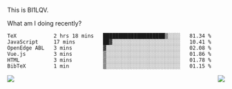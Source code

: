 This is BI1LQV.

What am I doing recently?

<!--START_SECTION:waka-->

```text
TeX            2 hrs 18 mins   ████████████████████▒░░░░   81.34 %
JavaScript     17 mins         ██▓░░░░░░░░░░░░░░░░░░░░░░   10.41 %
OpenEdge ABL   3 mins          ▓░░░░░░░░░░░░░░░░░░░░░░░░   02.08 %
Vue.js         3 mins          ▒░░░░░░░░░░░░░░░░░░░░░░░░   01.86 %
HTML           3 mins          ▒░░░░░░░░░░░░░░░░░░░░░░░░   01.78 %
BibTeX         1 min           ▒░░░░░░░░░░░░░░░░░░░░░░░░   01.15 %
```

<!--END_SECTION:waka-->
<img align="right" src="https://github-readme-stats.vercel.app/api?username=bi1lqv&show_icons=true&count_private=true">

<img src="https://metrics.lecoq.io/bi1lqv?template=classic&base.activity=0&base.community=0&base.repositories=0&base.metadata=0&isocalendar=1&base=header%2C%20activity%2C%20community%2C%20repositories%2C%20metadata&base.indepth=false&base.hireable=false&isocalendar=false&isocalendar.duration=full-year&config.timezone=Asia%2FShanghai">
